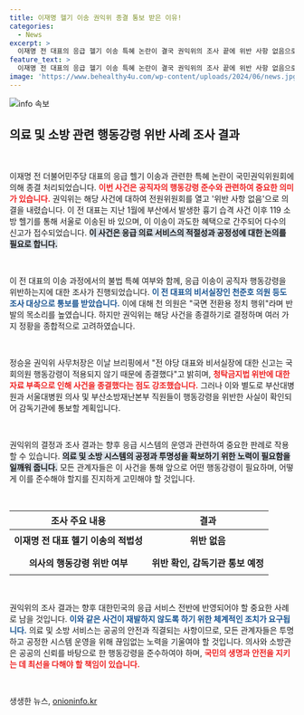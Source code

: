 ```yaml
---
title: 이재명 헬기 이송 권익위 종결 통보 받은 이유!
categories:
  - News
excerpt: >
  이재명 전 대표의 응급 헬기 이송 특혜 논란이 결국 권익위의 조사 끝에 위반 사항 없음으로 종결됐다. 하지만 부산대병원과 소방관의 행동강령 위반 사실은 적발돼 감독기관에 통보된다. 클릭해서 자세한 내용을 확인하세요!
feature_text: >
  이재명 전 대표의 응급 헬기 이송 특혜 논란이 결국 권익위의 조사 끝에 위반 사항 없음으로 종결됐다. 하지만 부산대병원과 소방관의 행동강령 위반 사실은 적발돼 감독기관에 통보된다. 클릭해서 자세한 내용을 확인하세요!
image: 'https://www.behealthy4u.com/wp-content/uploads/2024/06/news.jpg'
---
```


<p><img src="https://www.behealthy4u.com/wp-content/uploads/2024/06/news.jpg" alt="info 속보" /></p>

<h2 data-ke-size="size26">의료 및 소방 관련 행동강령 위반 사례 조사 결과</h2>

<p data-ke-size="size16">&nbsp;</p>

<p>이재명 전 더불어민주당 대표의 응급 헬기 이송과 관련한 특혜 논란이 국민권익위원회에 의해 종결 처리되었습니다. <b><span style="color: #ee2323;">이번 사건은 공직자의 행동강령 준수와 관련하여 중요한 의미가 있습니다.</span></b> 권익위는 해당 사건에 대하여 전원위원회를 열고 '위반 사항 없음'으로 의결을 내렸습니다. 이 전 대표는 지난 1월에 부산에서 발생한 흉기 습격 사건 이후 119 소방 헬기를 통해 서울로 이송된 바 있으며, 이 이송이 과도한 혜택으로 간주되어 다수의 신고가 접수되었습니다. <b><span style="background-color: #21538527;">이 사건은 응급 의료 서비스의 적절성과 공정성에 대한 논의를 필요로 합니다.</span></b></p>

<p data-ke-size="size16">&nbsp;</p>

<p>이 전 대표의 이송 과정에서의 불법 특혜 여부와 함께, 응급 이송이 공직자 행동강령을 위반하는지에 대한 조사가 진행되었습니다. <b><span style="color: #1a5490;">이 전 대표의 비서실장인 천준호 의원 등도 조사 대상으로 통보를 받았습니다.</span></b> 이에 대해 천 의원은 "국면 전환용 정치 행위"라며 반발의 목소리를 높였습니다. 하지만 권익위는 해당 사건을 종결하기로 결정하며 여러 가지 정황을 종합적으로 고려하였습니다.</p>

<p data-ke-size="size16">&nbsp;</p>

<p>정승윤 권익위 사무처장은 이날 브리핑에서 "전 야당 대표와 비서실장에 대한 신고는 국회의원 행동강령이 적용되지 않기 때문에 종결했다"고 밝히며, <b><span style="color: #ee2323;">청탁금지법 위반에 대한 자료 부족으로 인해 사건을 종결했다는 점도 강조했습니다.</span></b> 그러나 이와 별도로 부산대병원과 서울대병원 의사 및 부산소방재난본부 직원들이 행동강령을 위반한 사실이 확인되어 감독기관에 통보할 계획입니다.</p>

<p data-ke-size="size16">&nbsp;</p>

<p>권익위의 결정과 조사 결과는 향후 응급 시스템의 운영과 관련하여 중요한 판례로 작용할 수 있습니다. <b><span style="background-color: #21538527;">의료 및 소방 시스템의 공정과 투명성을 확보하기 위한 노력이 필요함을 일깨워 줍니다.</span></b> 모든 관계자들은 이 사건을 통해 앞으로 어떤 행동강령이 필요하며, 어떻게 이를 준수해야 할지를 진지하게 고민해야 할 것입니다. </p>

<p data-ke-size="size16">&nbsp;</p>

<table style="width: 100%; border-collapse: collapse;">
    <thead>
        <tr>
            <th style="text-align: center; height: 31px;"><b>조사 주요 내용</b></th>
            <th style="text-align: center; height: 31px;"><b>결과</b></th>
        </tr>
    </thead>
    <tbody>
        <tr>
            <td style="text-align: center; height: 40px;"><b>이재명 전 대표 헬기 이송의 적법성</b></td>
            <td style="text-align: center; height: 40px;"><b>위반 없음</b></td>
        </tr>
        <tr>
            <td style="text-align: center; height: 40px;"><b>의사의 행동강령 위반 여부</b></td>
            <td style="text-align: center; height: 40px;"><b>위반 확인, 감독기관 통보 예정</b></td>
        </tr>
    </tbody>
</table>

<p data-ke-size="size16">&nbsp;</p>

<p>권익위의 조사 결과는 향후 대한민국의 응급 서비스 전반에 반영되어야 할 중요한 사례로 남을 것입니다. <b><span style="color: #1a5490;">이와 같은 사건이 재발하지 않도록 하기 위한 체계적인 조치가 요구됩니다.</span></b> 의료 및 소방 서비스는 공공의 안전과 직결되는 사항이므로, 모든 관계자들은 투명하고 공정한 시스템 운영을 위해 끊임없는 노력을 기울여야 할 것입니다. 의사와 소방관은 공공의 신뢰를 바탕으로 한 행동강령을 준수하여야 하며, <b><span style="color: #ee2323;">국민의 생명과 안전을 지키는 데 최선을 다해야 할 책임이 있습니다.</span></b> </p>

<p data-ke-size="size16">&nbsp;</p>
생생한 뉴스, <a href="https://onioninfo.kr" rel="dofollow">onioninfo.kr</a>


